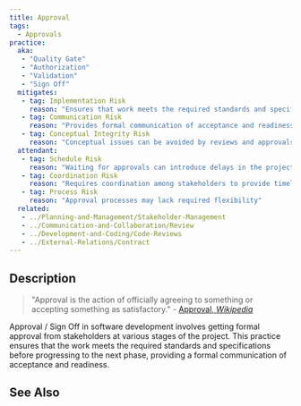 ```yaml
---
title: Approval
tags: 
  - Approvals
practice:
  aka: 
   - "Quality Gate"
   - "Authorization"
   - "Validation"
   - "Sign Off"
  mitigates:
   - tag: Implementation Risk
     reason: "Ensures that work meets the required standards and specifications before progressing."
   - tag: Communication Risk
     reason: "Provides formal communication of acceptance and readiness."
   - tag: Conceptual Integrity Risk
     reason: "Conceptual issues can be avoided by reviews and approvals"
  attendant:
   - tag: Schedule Risk
     reason: "Waiting for approvals can introduce delays in the project timeline."
   - tag: Coordination Risk
     reason: "Requires coordination among stakeholders to provide timely sign-off."
   - tag: Process Risk
     reason: "Approval processes may lack required flexibility"
  related:
   - ../Planning-and-Management/Stakeholder-Management
   - ../Communication-and-Collaboration/Review
   - ../Development-and-Coding/Code-Reviews
   - ../External-Relations/Contract
---
```



<PracticeIntro details={frontMatter} /> 

## Description

> "Approval is the action of officially agreeing to something or accepting something as satisfactory." - [Approval, _Wikipedia_](https://en.wikipedia.org/wiki/Approval)

Approval / Sign Off in software development involves getting formal approval from stakeholders at various stages of the project. This practice ensures that the work meets the required standards and specifications before progressing to the next phase, providing a formal communication of acceptance and readiness.

## See Also

<TagList tag="Approvals" />
